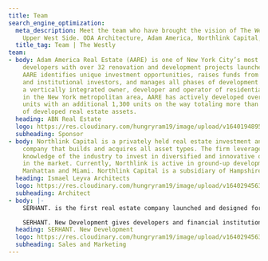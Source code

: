 ```yaml
---
title: Team
search_engine_optimization:
  meta_description: Meet the team who have brought the vision of The Westly to The
    Upper West Side. ODA Architecture, Adam America, Northlink Capital, and SERHANT.
  title_tag: Team | The Westly
team:
- body: Adam America Real Estate (AARE) is one of New York City’s most active residential
    developers with over 32 renovation and development projects launched since 2009.
    AARE identifies unique investment opportunities, raises funds from international
    and institutional investors, and manages all phases of development in-house. As
    a vertically integrated owner, developer and operator of residential real estate
    in the New York metropolitan area, AARE has actively developed over 2,100 residential
    units with an additional 1,300 units on the way totaling more than $1.5 billion
    of developed real estate assets.
  heading: ABN Real Estate
  logo: https://res.cloudinary.com/hungryram19/image/upload/v1640194895/serhant/thewestly/Adam-America-Logo.png
  subheading: Sponsor
- body: Northlink Capital is a privately held real estate investment and development
    company that builds and acquires all asset types. The firm leverages its deep
    knowledge of the industry to invest in diversified and innovative opportunities
    in the market. Currently, Northlink is active in ground-up development in Brooklyn,
    Manhattan and Miami. Northlink Capital is a subsidiary of Hampshire Properties.
  heading: Ismael Leyva Architects
  logo: https://res.cloudinary.com/hungryram19/image/upload/v1640294563/serhant/thewestly/NORTHLINK_LOGO_ALL_Black_01.png
  subheading: Architect
- body: |-
    SERHANT. is the first real estate company launched and designed for the marketplace of tomorrow. It grew from the #1 ranked sales team in New York City into a full-service firm that is revolutionizing the traditional real estate model.

    SERHANT. New Development gives developers and financial institutions an unmatched advantage by providing insightful and results-oriented step-by-step guidance and support from site acquisition to final sellout for projects of all sizes, price points, and locations. It uses comprehensive market analytics to hone planning, design, and branding strategies, and it leverages SERHANT. Studios and ID Lab to deliver potent, breakthrough content and sales campaigns that are targeted and amplified through SERHANT. ADX, a tech-powered innovation platform.
  heading: SERHANT. New Development
  logo: https://res.cloudinary.com/hungryram19/image/upload/v1640294563/serhant/thewestly/SERHANT-newdev-logo-01.png
  subheading: Sales and Marketing
---
```

